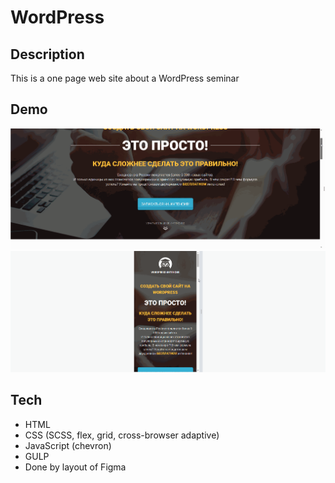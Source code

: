 # WordPress

## Description
This is a one page web site about a WordPress seminar

## Demo
<img src="https://github.com/NathanBailie/WordPress/raw/main/WordPress.gif" width="600" />

<img src="https://github.com/NathanBailie/WordPress/raw/main/WordPress(adaptive).gif" width="600" />

## Tech
* HTML
* CSS (SCSS, flex, grid, cross-browser adaptive)
* JavaScript (chevron)
* GULP
* Done by layout of Figma